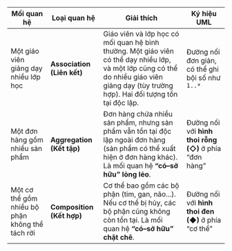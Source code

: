 | **Mối quan hệ**                                 | **Loại quan hệ**           | **Giải thích**                                                                                                                                                                            | **Ký hiệu UML**                                        |
| ----------------------------------------------- | -------------------------- | ----------------------------------------------------------------------------------------------------------------------------------------------------------------------------------------- | ------------------------------------------------------ |
| Một giáo viên giảng dạy nhiều lớp học           | **Association (Liên kết)** | Giáo viên và lớp học có mối quan hệ bình thường. Một giáo viên có thể dạy nhiều lớp, và một lớp cũng có thể do nhiều giáo viên giảng dạy (tùy trường hợp). Hai đối tượng tồn tại độc lập. | Đường nối đơn giản, có thể ghi bội số như `1..*`       |
| Một đơn hàng gồm nhiều sản phẩm                 | **Aggregation (Kết tập)**  | Đơn hàng chứa nhiều sản phẩm, nhưng sản phẩm vẫn tồn tại độc lập ngoài đơn hàng (sản phẩm có thể xuất hiện ở đơn hàng khác). Là mối quan hệ **“có–sở hữu” lỏng lẻo**.                     | Đường nối với **hình thoi rỗng (◇)** ở phía “đơn hàng” |
| Một cơ thể gồm nhiều bộ phận không thể tách rời | **Composition (Kết hợp)**  | Cơ thể bao gồm các bộ phận (tim, gan, não...). Nếu cơ thể bị hủy, các bộ phận cũng không còn tồn tại. Là mối quan hệ **“có–sở hữu” chặt chẽ**.                                            | Đường nối với **hình thoi đen (◆)** ở phía “cơ thể”    |
